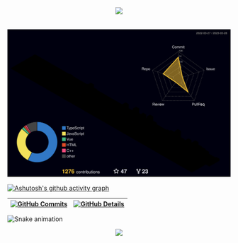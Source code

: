 
 <div align="center" >
<img src="https://github-profile-trophy.vercel.app/?username=pepz1n&row=1&column=6&theme=dracula&margin-w=15&margin-h=15"/>
  </div>
  <br />

  ![Status](./profile-3d-contrib/profile-night-rainbow.svg)





  [![Ashutosh's github activity graph](https://github-readme-activity-graph.cyclic.app/graph?username=pepz1n&bg_color=red&color=bd93f9&line=bd93f9&point=f1f5f9&area=true&hide_border=true)](https://github.com/ashutosh00710/github-readme-activity-graph)

 | [![GitHub Commits](http://github-profile-summary-cards.vercel.app/api/cards/productive-time?username=pepz1n&theme=dracula&utcOffset=-3)](https://github.com/vn7n24fzkq/github-profile-summary-cards) | [![GitHub Details](http://github-profile-summary-cards.vercel.app/api/cards/profile-details?username=pepz1n&theme=dracula)](https://github.com/vn7n24fzkq/github-profile-summary-cards) |
 | ----------- | ----------- |









![Snake animation](https://github.com/pepz1n/pepz1n/blob/output/github-contribution-grid-snake.svg)
















<div style="">

   <div align='center'>
<a height="150em" href="http://www.github.com/pepz1n">
  <img src="https://github-readme-streak-stats.herokuapp.com/?user=pepz1n&stroke=2ea043&background=171717&ring=3382ed&fire=3382ed&currStreakNum=0bd967&currStreakLabel=3382ed&sideNums=0bd967&sideLabels=3382ed&dates=0bd967&hide_border=true" /></a>
</div>

 </div>

